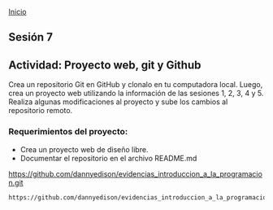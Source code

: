 <!-- No borrar o modificar -->
[Inicio](./index.md)

## Sesión 7 


<!-- Su documentación aquí -->

## Actividad: Proyecto web, git y Github

Crea un repositorio Git en GitHub y clonalo en tu computadora local. Luego, crea un proyecto web utilizando la información de las sesiones 1, 2, 3, 4 y 5. Realiza algunas modificaciones al proyecto y sube los cambios al repositorio remoto.

### Requerimientos del proyecto:

* Crea un proyecto web de diseño libre.
* Documentar el repositorio en el archivo README.md

https://github.com/dannyedison/evidencias_introduccion_a_la_programacion.git

``` copy
https://github.com/dannyedison/evidencias_introduccion_a_la_programacion.git
```






